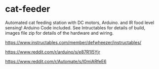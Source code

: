 # cat-feeder
Automated cat feeding station with DC motors, Arduino. and IR food level sensing!
Arduino Code included.  See Intructables for details of build, images file zip for details of the hardware and wiring.

https://www.instructables.com/member/defwheezer/instructables/

https://www.reddit.com/r/arduino/s/e87R1I5Yjr

https://www.reddit.com/r/Automate/s/l0miARfeE6
